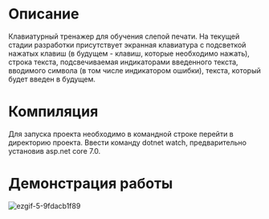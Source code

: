 # Описание
Клавиатурный тренажер для обучения слепой печати. На текущей стадии разработки присутствует экранная клавиатура с подсветкой нажатых клавиш (в будущем - клавиш, которые необходимо нажать), строка текста, подсвечиваемая индикаторами введенного текста, вводимого символа (в том числе индикатором ошибки), текста, который будет введен в будущем.

# Компиляция
Для запуска проекта необходимо в командной строке перейти в директорию проекта.
Ввести команду dotnet watch, предварительно установив asp.net core 7.0.

# Демонстрация работы

![ezgif-5-9fdacb1f89](https://github.com/buserqub/typing/assets/73015330/44ccc629-4482-4c61-a05b-81bebc5e6c49)
